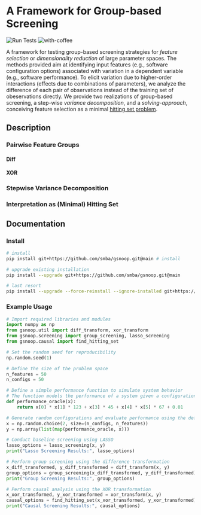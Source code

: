 # A Framework for Group-based Screening
![Run Tests](https://github.com/smba/gsnoop/actions/workflows/test.yml/badge.svg) ![with-coffee](https://img.shields.io/badge/made%20with-%E2%98%95%EF%B8%8F%20coffee-yellow.svg)

A framework for testing group-based screening strategies for _feature selection_ or _dimensionality reduction_ of large parameter spaces. The methods provided aim at identifying input features (e.g., software configuration options) associated with variation in a dependent variable (e.g., software performance). To elicit variation due to higher-order interactions (effects due to combinations of parameters), we analyze the difference of each pair of observations instead of the training set of obeservations directly. We provide two realizations of group-based screening, a step-wise _variance decomposition_, and a _solving-approach_, conceiving feature selection as a minimal [hitting set problem](https://en.wikipedia.org/wiki/Set_cover_problem#Hitting_set_formulation). 

## Description

### Pairwise Feature Groups
#### Diff
#### XOR

### Stepwise Variance Decomposition
### Interpretation as (Minimal) Hitting Set 

## Documentation

### Install
```bash
# install
pip install git+https://github.com/smba/gsnoop.git@main # install 
```
```bash
# upgrade existing installation
pip install --upgrade git+https://github.com/smba/gsnoop.git@main
```
```bash
# last resort
pip install --upgrade --force-reinstall --ignore-installed git+https://github.com/smba/gsnoop.git@main 
```

### Example Usage
```python
# Import required libraries and modules
import numpy as np
from gsnoop.util import diff_transform, xor_transform
from gsnoop.screening import group_screening, lasso_screening
from gsnoop.causal import find_hitting_set

# Set the random seed for reproducibility
np.random.seed(1)

# Define the size of the problem space
n_features = 50
n_configs = 50

# Define a simple performance function to simulate system behavior
# The function models the performance of a system given a configuration of features
def performance_oracle(x):
    return x[0] * x[1] * 123 + x[3] * 45 + x[4] * x[5] * 67 + 0.01

# Generate random configurations and evaluate performance using the defined oracle
x = np.random.choice(2, size=(n_configs, n_features))
y = np.array(list(map(performance_oracle, x)))

# Conduct baseline screening using LASSO
lasso_options = lasso_screening(x, y)
print("Lasso Screening Results:", lasso_options)

# Perform group screening using the difference transformation
x_diff_transformed, y_diff_transformed = diff_transform(x, y)
group_options = group_screening(x_diff_transformed, y_diff_transformed)
print("Group Screening Results:", group_options)

# Perform causal analysis using the XOR transformation
x_xor_transformed, y_xor_transformed = xor_transform(x, y)
causal_options = find_hitting_set(x_xor_transformed, y_xor_transformed)
print("Causal Screening Results:", causal_options)

```
